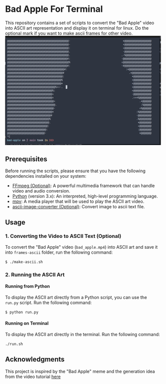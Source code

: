 # Bad Apple For Terminal

This repository contains a set of scripts to convert the "Bad Apple" video into ASCII art representation and display it on terminal for linux.
Do the optional mark if you want to make ascii frames for other video.
![Demo](media/demo.gif)
## Prerequisites

Before running the scripts, please ensure that you have the following dependencies installed on your system:

- [FFmpeg (Optional)](https://ffmpeg.org/): A powerful multimedia framework that can handle video and audio conversion.
- [Python](https://www.python.org/) (version 3.x): An interpreted, high-level programming language.
- [mpv](https://mpv.io/): A media player that will be used to play the ASCII art video.
- [ascii-image-converter (Optional)](https://github.com/TheZoraiz/ascii-image-converter): Convert image to ascii text file.

## Usage

### 1. Converting the Video to ASCII Text (Optional)

To convert the "Bad Apple" video (`bad_apple.mp4`) into ASCII art and save it into `frames-ascii` folder, run the following command:

```bash
$ ./make-ascii.sh
```

### 2. Running the ASCII Art

#### Running from Python

To display the ASCII art directly from a Python script, you can use the `run.py` script. Run the following command:

```bash
$ python run.py
```

#### Running on Terminal

To display the ASCII art directly in the terminal. Run the following command:

```bash
./run.sh
```

## Acknowledgments

This project is inspired by the "Bad Apple" meme and the generation idea from the video tutorial [here](https://www.youtube.com/watch?v=B49nQu4L2O4)

